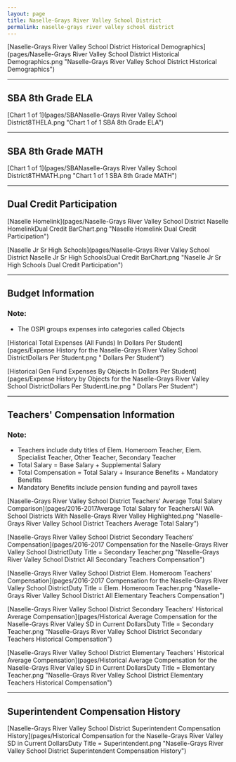 ```yaml
---
layout: page
title: Naselle-Grays River Valley School District
permalink: naselle-grays river valley school district
---
```



[Naselle-Grays River Valley School District Historical Demographics](pages/Naselle-Grays River Valley School District Historical Demographics.png "Naselle-Grays River Valley School District Historical Demographics")

___

## SBA 8th Grade ELA

[Chart 1 of 1](pages/SBANaselle-Grays River Valley School District8THELA.png "Chart 1 of 1 SBA 8th Grade ELA")


___

## SBA 8th Grade MATH

[Chart 1 of 1](pages/SBANaselle-Grays River Valley School District8THMATH.png "Chart 1 of 1 SBA 8th Grade MATH")


___

## Dual Credit Participation

[Naselle Homelink](pages/Naselle-Grays River Valley School District Naselle HomelinkDual Credit BarChart.png "Naselle Homelink Dual Credit Participation")

[Naselle Jr Sr High Schools](pages/Naselle-Grays River Valley School District Naselle Jr Sr High SchoolsDual Credit BarChart.png "Naselle Jr Sr High Schools Dual Credit Participation")


___

## Budget Information
### Note:
- The OSPI groups expenses into categories called Objects

[Historical Total Expenses (All Funds) In Dollars Per Student](pages/Expense History for the Naselle-Grays River Valley School DistrictDollars Per Student.png " Dollars Per Student")

[Historical Gen Fund Expenses By Objects In Dollars Per Student](pages/Expense History by Objects for the Naselle-Grays River Valley School DistrictDollars Per StudentLine.png " Dollars Per Student")


___

## Teachers' Compensation Information
### Note:
- Teachers include duty titles of Elem. Homeroom Teacher, Elem. Specialist Teacher, Other Teacher, Secondary Teacher
- Total Salary = Base Salary + Supplemental Salary
- Total Compensation = Total Salary + Insurance Benefits + Mandatory Benefits
- Mandatory Benefits include pension funding and payroll taxes

[Naselle-Grays River Valley School District Teachers' Average Total Salary Comparison](pages/2016-2017Average Total Salary for TeachersAll WA School Districts With Naselle-Grays River Valley Highlighted.png "Naselle-Grays River Valley School District Teachers Average Total Salary")

[Naselle-Grays River Valley School District Secondary Teachers' Compensation](pages/2016-2017 Compensation for the Naselle-Grays River Valley School DistrictDuty Title = Secondary Teacher.png "Naselle-Grays River Valley School District All Secondary Teachers Compensation")

[Naselle-Grays River Valley School District Elem. Homeroom Teachers' Compensation](pages/2016-2017 Compensation for the Naselle-Grays River Valley School DistrictDuty Title = Elem. Homeroom Teacher.png "Naselle-Grays River Valley School District All Elementary Teachers Compensation")

[Naselle-Grays River Valley School District Secondary Teachers' Historical Average Compensation](pages/Historical Average Compensation for the Naselle-Grays River Valley SD in Current DollarsDuty Title = Secondary Teacher.png "Naselle-Grays River Valley School District Secondary Teachers Historical Compensation")

[Naselle-Grays River Valley School District Elementary Teachers' Historical Average Compensation](pages/Historical Average Compensation for the Naselle-Grays River Valley SD in Current DollarsDuty Title = Elementary Teacher.png "Naselle-Grays River Valley School District Elementary Teachers Historical Compensation")


___

## Superintendent Compensation History

[Naselle-Grays River Valley School District Superintendent Compensation History](pages/Historical Compensation for the Naselle-Grays River Valley SD in Current DollarsDuty Title = Superintendent.png "Naselle-Grays River Valley School District Superintendent Compensation History")


